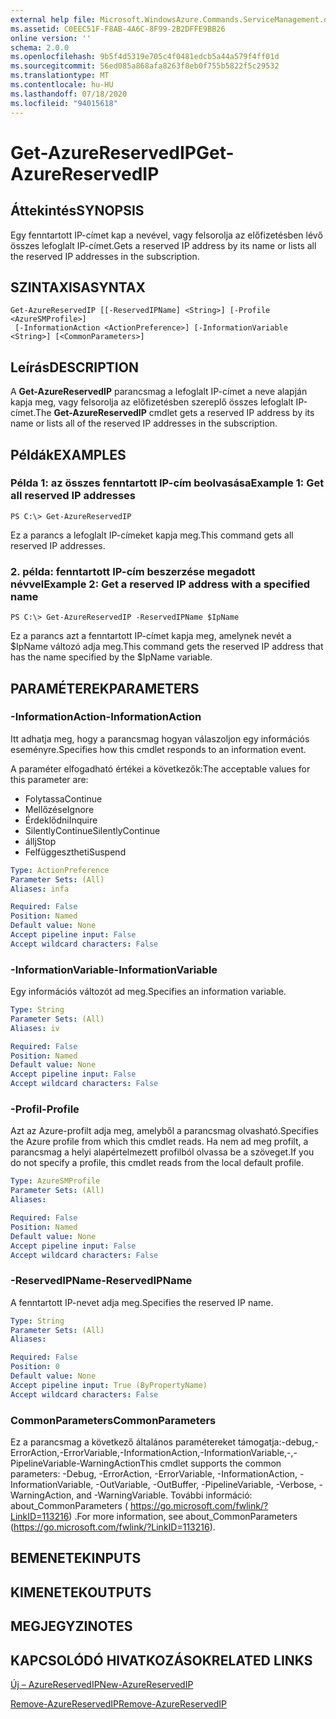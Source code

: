 ```yaml
---
external help file: Microsoft.WindowsAzure.Commands.ServiceManagement.dll-Help.xml
ms.assetid: C0EEC51F-F8AB-4A6C-8F99-2B2DFFE9BB26
online version: ''
schema: 2.0.0
ms.openlocfilehash: 9b5f4d5319e705c4f0481edcb5a44a579f4ff01d
ms.sourcegitcommit: 56ed085a868afa8263f8eb0f755b5822f5c29532
ms.translationtype: MT
ms.contentlocale: hu-HU
ms.lasthandoff: 07/18/2020
ms.locfileid: "94015618"
---
```

# <span data-ttu-id="4f281-101">Get-AzureReservedIP</span><span class="sxs-lookup"><span data-stu-id="4f281-101">Get-AzureReservedIP</span></span>

## <span data-ttu-id="4f281-102">Áttekintés</span><span class="sxs-lookup"><span data-stu-id="4f281-102">SYNOPSIS</span></span>
<span data-ttu-id="4f281-103">Egy fenntartott IP-címet kap a nevével, vagy felsorolja az előfizetésben lévő összes lefoglalt IP-címet.</span><span class="sxs-lookup"><span data-stu-id="4f281-103">Gets a reserved IP address by its name or lists all the reserved IP addresses in the subscription.</span></span>

## <span data-ttu-id="4f281-104">SZINTAXISA</span><span class="sxs-lookup"><span data-stu-id="4f281-104">SYNTAX</span></span>

```
Get-AzureReservedIP [[-ReservedIPName] <String>] [-Profile <AzureSMProfile>]
 [-InformationAction <ActionPreference>] [-InformationVariable <String>] [<CommonParameters>]
```

## <span data-ttu-id="4f281-105">Leírás</span><span class="sxs-lookup"><span data-stu-id="4f281-105">DESCRIPTION</span></span>
<span data-ttu-id="4f281-106">A **Get-AzureReservedIP** parancsmag a lefoglalt IP-címet a neve alapján kapja meg, vagy felsorolja az előfizetésben szereplő összes lefoglalt IP-címet.</span><span class="sxs-lookup"><span data-stu-id="4f281-106">The **Get-AzureReservedIP** cmdlet gets a reserved IP address by its name or lists all of the reserved IP addresses in the subscription.</span></span>

## <span data-ttu-id="4f281-107">Példák</span><span class="sxs-lookup"><span data-stu-id="4f281-107">EXAMPLES</span></span>

### <span data-ttu-id="4f281-108">Példa 1: az összes fenntartott IP-cím beolvasása</span><span class="sxs-lookup"><span data-stu-id="4f281-108">Example 1: Get all reserved IP addresses</span></span>
```
PS C:\> Get-AzureReservedIP
```

<span data-ttu-id="4f281-109">Ez a parancs a lefoglalt IP-címeket kapja meg.</span><span class="sxs-lookup"><span data-stu-id="4f281-109">This command gets all reserved IP addresses.</span></span>

### <span data-ttu-id="4f281-110">2. példa: fenntartott IP-cím beszerzése megadott névvel</span><span class="sxs-lookup"><span data-stu-id="4f281-110">Example 2: Get a reserved IP address with a specified name</span></span>
```
PS C:\> Get-AzureReservedIP -ReservedIPName $IpName
```

<span data-ttu-id="4f281-111">Ez a parancs azt a fenntartott IP-címet kapja meg, amelynek nevét a $IpName változó adja meg.</span><span class="sxs-lookup"><span data-stu-id="4f281-111">This command gets the reserved IP address that has the name specified by the $IpName variable.</span></span>

## <span data-ttu-id="4f281-112">PARAMÉTEREK</span><span class="sxs-lookup"><span data-stu-id="4f281-112">PARAMETERS</span></span>

### <span data-ttu-id="4f281-113">-InformationAction</span><span class="sxs-lookup"><span data-stu-id="4f281-113">-InformationAction</span></span>
<span data-ttu-id="4f281-114">Itt adhatja meg, hogy a parancsmag hogyan válaszoljon egy információs eseményre.</span><span class="sxs-lookup"><span data-stu-id="4f281-114">Specifies how this cmdlet responds to an information event.</span></span>

<span data-ttu-id="4f281-115">A paraméter elfogadható értékei a következők:</span><span class="sxs-lookup"><span data-stu-id="4f281-115">The acceptable values for this parameter are:</span></span>

- <span data-ttu-id="4f281-116">Folytassa</span><span class="sxs-lookup"><span data-stu-id="4f281-116">Continue</span></span>
- <span data-ttu-id="4f281-117">Mellőzése</span><span class="sxs-lookup"><span data-stu-id="4f281-117">Ignore</span></span>
- <span data-ttu-id="4f281-118">Érdeklődni</span><span class="sxs-lookup"><span data-stu-id="4f281-118">Inquire</span></span>
- <span data-ttu-id="4f281-119">SilentlyContinue</span><span class="sxs-lookup"><span data-stu-id="4f281-119">SilentlyContinue</span></span>
- <span data-ttu-id="4f281-120">állj</span><span class="sxs-lookup"><span data-stu-id="4f281-120">Stop</span></span>
- <span data-ttu-id="4f281-121">Felfüggesztheti</span><span class="sxs-lookup"><span data-stu-id="4f281-121">Suspend</span></span>

```yaml
Type: ActionPreference
Parameter Sets: (All)
Aliases: infa

Required: False
Position: Named
Default value: None
Accept pipeline input: False
Accept wildcard characters: False
```

### <span data-ttu-id="4f281-122">-InformationVariable</span><span class="sxs-lookup"><span data-stu-id="4f281-122">-InformationVariable</span></span>
<span data-ttu-id="4f281-123">Egy információs változót ad meg.</span><span class="sxs-lookup"><span data-stu-id="4f281-123">Specifies an information variable.</span></span>

```yaml
Type: String
Parameter Sets: (All)
Aliases: iv

Required: False
Position: Named
Default value: None
Accept pipeline input: False
Accept wildcard characters: False
```

### <span data-ttu-id="4f281-124">-Profil</span><span class="sxs-lookup"><span data-stu-id="4f281-124">-Profile</span></span>
<span data-ttu-id="4f281-125">Azt az Azure-profilt adja meg, amelyből a parancsmag olvasható.</span><span class="sxs-lookup"><span data-stu-id="4f281-125">Specifies the Azure profile from which this cmdlet reads.</span></span>
<span data-ttu-id="4f281-126">Ha nem ad meg profilt, a parancsmag a helyi alapértelmezett profilból olvassa be a szöveget.</span><span class="sxs-lookup"><span data-stu-id="4f281-126">If you do not specify a profile, this cmdlet reads from the local default profile.</span></span>

```yaml
Type: AzureSMProfile
Parameter Sets: (All)
Aliases: 

Required: False
Position: Named
Default value: None
Accept pipeline input: False
Accept wildcard characters: False
```

### <span data-ttu-id="4f281-127">-ReservedIPName</span><span class="sxs-lookup"><span data-stu-id="4f281-127">-ReservedIPName</span></span>
<span data-ttu-id="4f281-128">A fenntartott IP-nevet adja meg.</span><span class="sxs-lookup"><span data-stu-id="4f281-128">Specifies the reserved IP name.</span></span>

```yaml
Type: String
Parameter Sets: (All)
Aliases: 

Required: False
Position: 0
Default value: None
Accept pipeline input: True (ByPropertyName)
Accept wildcard characters: False
```

### <span data-ttu-id="4f281-129">CommonParameters</span><span class="sxs-lookup"><span data-stu-id="4f281-129">CommonParameters</span></span>
<span data-ttu-id="4f281-130">Ez a parancsmag a következő általános paramétereket támogatja:-debug,-ErrorAction,-ErrorVariable,-InformationAction,-InformationVariable,-,-PipelineVariable-WarningAction</span><span class="sxs-lookup"><span data-stu-id="4f281-130">This cmdlet supports the common parameters: -Debug, -ErrorAction, -ErrorVariable, -InformationAction, -InformationVariable, -OutVariable, -OutBuffer, -PipelineVariable, -Verbose, -WarningAction, and -WarningVariable.</span></span> <span data-ttu-id="4f281-131">További információ: about_CommonParameters ( https://go.microsoft.com/fwlink/?LinkID=113216) .</span><span class="sxs-lookup"><span data-stu-id="4f281-131">For more information, see about_CommonParameters (https://go.microsoft.com/fwlink/?LinkID=113216).</span></span>

## <span data-ttu-id="4f281-132">BEMENETEK</span><span class="sxs-lookup"><span data-stu-id="4f281-132">INPUTS</span></span>

## <span data-ttu-id="4f281-133">KIMENETEK</span><span class="sxs-lookup"><span data-stu-id="4f281-133">OUTPUTS</span></span>

## <span data-ttu-id="4f281-134">MEGJEGYZI</span><span class="sxs-lookup"><span data-stu-id="4f281-134">NOTES</span></span>

## <span data-ttu-id="4f281-135">KAPCSOLÓDÓ HIVATKOZÁSOK</span><span class="sxs-lookup"><span data-stu-id="4f281-135">RELATED LINKS</span></span>

[<span data-ttu-id="4f281-136">Új – AzureReservedIP</span><span class="sxs-lookup"><span data-stu-id="4f281-136">New-AzureReservedIP</span></span>](./New-AzureReservedIP.md)

[<span data-ttu-id="4f281-137">Remove-AzureReservedIP</span><span class="sxs-lookup"><span data-stu-id="4f281-137">Remove-AzureReservedIP</span></span>](./Remove-AzureReservedIP.md)


